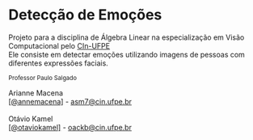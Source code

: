 # Detecção de Emoções

Projeto para a disciplina de Álgebra Linear na especialização em Visão Computacional pelo <a href="https://cin.ufpe.br/">CIn-UFPE</a><br />Ele consiste em detectar emoções utilizando imagens de pessoas com diferentes expressões faciais.

 <small>Professor Paulo Salgado </small><br>
 
 Arianne Macena <br /><a href="https://github.com/annemacena">[@annemacena]</a> - <a href="mailto:asm7@cin.ufpe.br">asm7@cin.ufpe.br</a> <br /><br />
 Otávio Kamel <br /><a href="https://github.com/otaviokamel">[@otaviokamel]</a> - <a href="mailto:oackb@cin.ufpe.br">oackb@cin.ufpe.br</a> 
